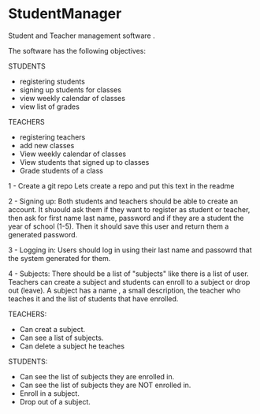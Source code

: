 # StudentManager
Student and Teacher management software .

The software has the following objectives:
 
STUDENTS
- registering students
- signing up students for classes
- view weekly calendar of classes
- view list of grades

TEACHERS
- registering teachers
- add new classes
- View weekly calendar of classes
- View students that signed up to classes
- Grade students of a class
 
1 - Create a git repo 
Lets create a repo and put this text in the readme
 
2 - Signing up:
Both students and teachers should be able to create an account. It shuould ask them if they want to register as student or teacher, then ask for first name last name, password and if they are a student the year of school (1-5). Then it should save this user and return them a generated password.
 
3 - Logging in:
Users should log in using their last name and passowrd that the system generated for them.

4 - Subjects:
There should be a list of "subjects" like there is a list of user. Teachers can create a subject and students can enroll to a subject or drop out (leave).
A subject has a name , a small description, the teacher who teaches it and the list of students that have enrolled.

TEACHERS:
- Can creat a subject.
- Can see a list of subjects.
- Can delete a subject he teaches

STUDENTS:
- Can see the list of subjects they are enrolled in.
- Can see the list of subjects they are NOT enrolled in. 
- Enroll in a subject.
- Drop out of a subject.
